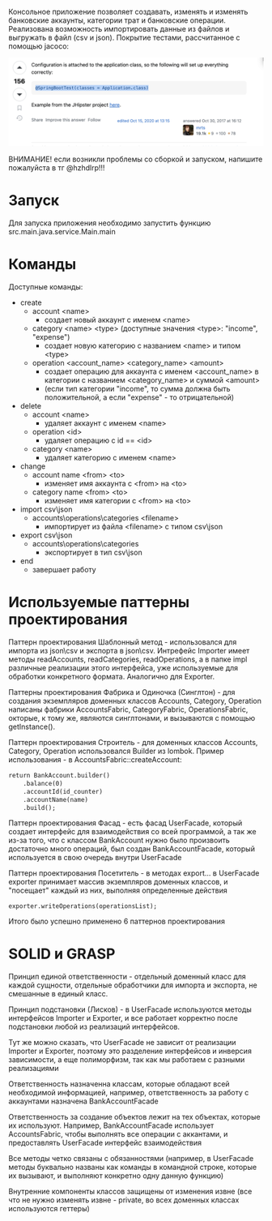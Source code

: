 Консольное приложение позволяет создавать, изменять и изменять банковские аккаунты, категории трат и 
банковские операции. Реализована возможность импортировать данные из файлов и выгружать в файл (csv и json).
Покрытие тестами, рассчитанное с помощью jacoco:


![img.jpeg](img.jpeg)

ВНИМАНИЕ! если возникли проблемы со сборкой и запуском, напишите пожалуйста в тг @hzhdlrp!!!

# Запуск

Для запуска приложения необходимо запустить функцию src.main.java.service.Main.main

# Команды


Доступные команды:

- create
    - account \<name\> 
        - создает новый аккаунт с именем \<name\>
    - category \<name\> \<type\> (доступные значения \<type\>: "income", "expense")
        - создает новую категорию с названием \<name\> и типом \<type\>
    - operation \<account_name\> \<category_name\> \<amount\>
        - создает операцию для аккаунта с именем \<account_name\> в категории с названием \<category_name\> и суммой \<amount\> 
        - (если тип категории "income", то сумма должна быть положительной, а если "expense" - то отрицательной)
- delete
    - account \<name\>
        - удаляет аккаунт с именем \<name\>
    - operation \<id\>
        - удаляет операцию с id == \<id\>
    - category \<name\>
        - удаляет категорию с именем \<name\>
- change
    - account name \<from\> \<to\>
        - изменяет имя аккаунта с \<from\> на \<to\>
    - category name \<from\> \<to\>
        - изменяет имя категории с \<from\> на \<to\>
- import csv\\json
    - accounts\\operations\\categories \<filename\>
        - импортирует из файла \<filename\> с типом csv\\json
- export csv\\json
    - accounts\\operations\\categories
        - экспортирует в тип csv\\json
- end
    - завершает работу

# Используемые паттерны проектирования

Паттерн проектирования Шаблонный метод - использовался для импорта из json\\csv и экспорта в json\\csv. 
Интрефейс Importer имеет методы readAccounts, readCategories, readOperations, а в папке impl различные реализации 
этого интерфейса, уже используемые для обработки конкретного формата. Аналогично для Exporter.

Паттерны проектирования Фабрика и Одиночка (Синглтон) - для создания экземпляров доменных классов Accounts, 
Category, Operation написаны фабрики AccountsFabric, CategoryFabric, OperationsFabric, окторые, к тому же,
являются синглтонами, и вызываются с помощью getInstance().

Паттерн проектирования Строитель - для доменных классов Accounts, Category, Operation
использовался Builder из lombok. Пример использования - в AccountsFabric::createAccount:

    return BankAccount.builder()
        .balance(0)
        .accountId(id_counter)
        .accountName(name)
        .build();

Паттерн проектирования Фасад - есть фасад UserFacade, который создает интерфейс для взаимодействия со всей программой, 
а так же из-за того, что с классом BankAccount нужно было произвоить достаточно много операций, был создан BankAccountFacade, 
который используется в свою очередь  внутри UserFacade

Паттерн проектирования Посетитель - в методах export... в UserFacade exporter принимает массив экземпляров доменных классов, 
и "посещает" каждый из них, выполняя определенные действия 

    exporter.writeOperations(operationsList);

Итого было успешно применено 6 паттернов проектирования 

# SOLID и GRASP

Принцип единой ответственности - отдельный доменный класс для каждой сущности, отдельные обработчики для импорта
 и экспорта, не смешанные в единый класс. 

Принцип подстановки (Лисков) - в UserFacade используются методы интерфейсов Importer и Exporter, и все работает 
корректно после подстановки любой из реализаций интерфейсов. 

Тут же можно сказать, что UserFacade не зависит от реализации Importer и Exporter, поэтому это разделение интерфейсов и инверсия 
зависимости, а еще полиморфизм, так как мы работаем с разными реализациями

Ответственность назначенна классам, которые обладают всей необходимой информацией, например, ответственность за работу
с аккаунтами назначена BankAccountFacade

Ответственность за создание объектов лежит на тех объектах, которые их используют. Например, BankAccountFacade использует AccountsFabric, 
чтобы выполнять все операции с аккантами, и предоставлять UserFacade интерфейс взаимодействия

Все методы четко связаны с обязанностями (например, в UserFacade методы буквально названы как команды в командной строке, которые их вызывают,
и выполняют конкретно одну данную функцию)

Внутренние компоненты классов защищены от изменения извне (все что не нужно изменять извне - private, во всех доменных
классах используются геттеры)



